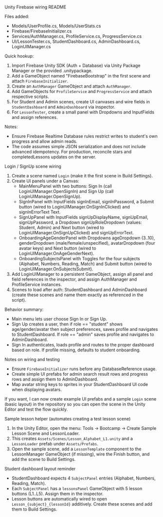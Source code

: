 Unity Firebase wiring README

Files added:
- Models/UserProfile.cs, Models/UserStats.cs
- Firebase/FirebaseInitializer.cs
- Services/AuthManager.cs, ProfileService.cs, ProgressService.cs
- UI/LessonTester.cs, StudentDashboard.cs, AdminDashboard.cs, LoginUIManager.cs

Quick hookup:
1. Import Firebase Unity SDK (Auth + Database) via Unity Package Manager or the provided .unitypackage.
2. Add a GameObject named "FirebaseBootstrap" in the first scene and attach `FirebaseInitializer`.
3. Create an `AuthManager` GameObject and attach `AuthManager`.
4. Add GameObjects for `ProfileService` and `ProgressService` and attach respective scripts.
5. For Student and Admin scenes, create UI canvases and wire fields in `StudentDashboard` and `AdminDashboard` via inspector.
6. For `LessonTester`, create a small panel with Dropdowns and InputFields and assign references.

Notes:
- Ensure Firebase Realtime Database rules restrict writes to student's own progress and allow admin reads.
- The code assumes simple JSON serialization and does not include advanced idempotency. For production, reconcile stars and completedLessons updates on the server.

Login / SignUp scene wiring
1. Create a scene named `Login` (make it the first scene in Build Settings).
2. Create UI panels under a Canvas:
   - MainMenuPanel with two buttons: Sign In (call LoginUIManager.OpenSignIn) and Sign Up (call LoginUIManager.OpenSignUp).
   - SignInPanel with InputFields signInEmail, signInPassword, a Submit button (wired to LoginUIManager.OnSignInClicked) and signInErrorText Text.
   - SignUpPanel with InputFields signUpDisplayName, signUpEmail, signUpPassword, a Dropdown signUpRoleDropdown (values: Student, Admin) and Next button (wired to LoginUIManager.OnSignUpClicked) and signUpErrorText.
   - OnboardingAgeGenderPanel with Dropdowns ageDropdown (3..10), genderDropdown (male/female/unspecified), avatarDropdown (four avatar keys) and Next button (wired to LoginUIManager.OnAgeGenderNext).
   - OnboardingSubjectsPanel with Toggles for the four subjects (Alphabet, Numbers, Reading, Match) and Submit button (wired to LoginUIManager.OnSubjectsSubmit).
3. Add LoginUIManager to a persistent GameObject, assign all panel and field references in the inspector, and assign AuthManager and ProfileService instances.
4. Scenes to load after auth: StudentDashboard and AdminDashboard (create these scenes and name them exactly as referenced in the script).

Behavior summary:
- Main menu lets user choose Sign In or Sign Up.
- Sign Up creates a user, then if role == "student" shows age/gender/avatar then subject preferences, saves profile and navigates to StudentDashboard. If role == "admin" saves profile and navigates to AdminDashboard.
- Sign In authenticates, loads profile and routes to the proper dashboard based on role. If profile missing, defaults to student onboarding.

Notes on wiring and testing
- Ensure `FirebaseInitializer` runs before any DatabaseReference usage.
- Create simple UI prefabs for admin search result rows and progress rows and assign them to AdminDashboard.
- Map avatar string keys to sprites in your StudentDashboard UI code when displaying avatars.

If you want, I can now create example UI prefabs and a sample `Login` scene (basic layout) in the repository so you can open the scene in the Unity Editor and test the flow quickly.

Sample lesson helper (automates creating a test lesson scene)
1. In the Unity Editor, open the menu: Tools → Bootcamp → Create Sample Lesson Scene and LessonLoader.
2. This creates `Assets/Scenes/Lesson_Alphabet_L1.unity` and a `LessonLoader` prefab under `Assets/Prefabs`.
3. Open the sample scene, add a `LessonTemplate` component to the LessonManager GameObject (if missing), wire the Finish button, and add the scene to Build Settings.

Student dashboard layout reminder
- StudentDashboard expects 4 `SubjectPanel` entries (Alphabet, Numbers, Reading, Match).
- Each `SubjectPanel` has a `lessonsPanel` GameObject with 5 lesson buttons (L1..L5). Assign them in the inspector.
- Lesson buttons are automatically wired to open `Lesson_{subject}_{lessonId}` additively. Create these scenes and add them to Build Settings.

